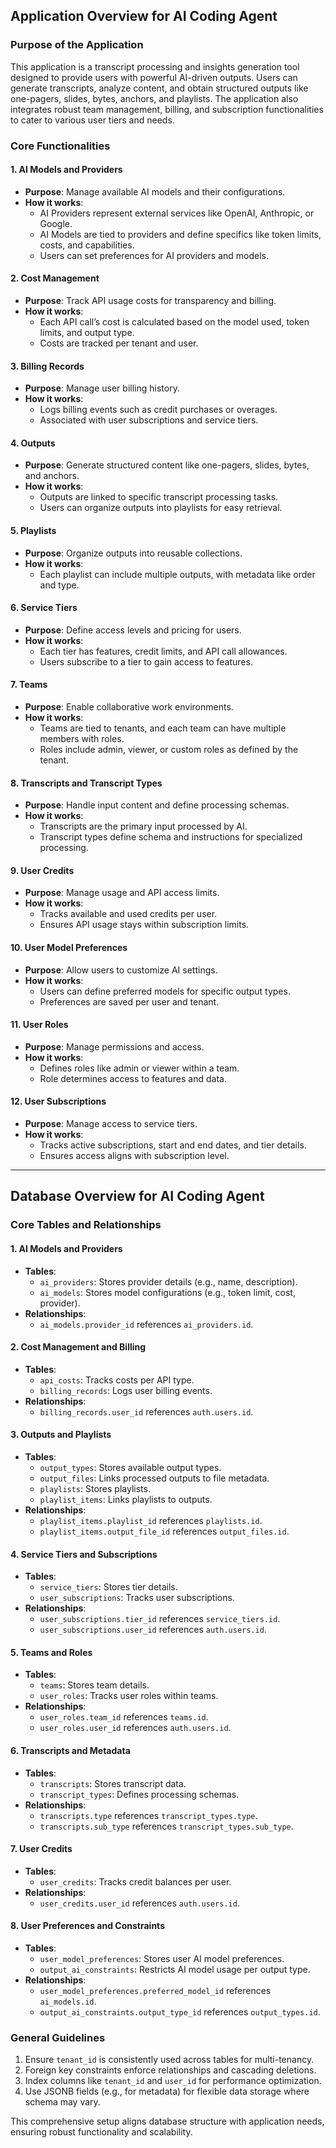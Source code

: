 ## Application Overview for AI Coding Agent

### Purpose of the Application
This application is a transcript processing and insights generation tool designed to provide users with powerful AI-driven outputs. Users can generate transcripts, analyze content, and obtain structured outputs like one-pagers, slides, bytes, anchors, and playlists. The application also integrates robust team management, billing, and subscription functionalities to cater to various user tiers and needs.

### Core Functionalities

#### 1. **AI Models and Providers**
- **Purpose**: Manage available AI models and their configurations.
- **How it works**:
  - AI Providers represent external services like OpenAI, Anthropic, or Google.
  - AI Models are tied to providers and define specifics like token limits, costs, and capabilities.
  - Users can set preferences for AI providers and models.

#### 2. **Cost Management**
- **Purpose**: Track API usage costs for transparency and billing.
- **How it works**:
  - Each API call’s cost is calculated based on the model used, token limits, and output type.
  - Costs are tracked per tenant and user.

#### 3. **Billing Records**
- **Purpose**: Manage user billing history.
- **How it works**:
  - Logs billing events such as credit purchases or overages.
  - Associated with user subscriptions and service tiers.

#### 4. **Outputs**
- **Purpose**: Generate structured content like one-pagers, slides, bytes, and anchors.
- **How it works**:
  - Outputs are linked to specific transcript processing tasks.
  - Users can organize outputs into playlists for easy retrieval.

#### 5. **Playlists**
- **Purpose**: Organize outputs into reusable collections.
- **How it works**:
  - Each playlist can include multiple outputs, with metadata like order and type.

#### 6. **Service Tiers**
- **Purpose**: Define access levels and pricing for users.
- **How it works**:
  - Each tier has features, credit limits, and API call allowances.
  - Users subscribe to a tier to gain access to features.

#### 7. **Teams**
- **Purpose**: Enable collaborative work environments.
- **How it works**:
  - Teams are tied to tenants, and each team can have multiple members with roles.
  - Roles include admin, viewer, or custom roles as defined by the tenant.

#### 8. **Transcripts and Transcript Types**
- **Purpose**: Handle input content and define processing schemas.
- **How it works**:
  - Transcripts are the primary input processed by AI.
  - Transcript types define schema and instructions for specialized processing.

#### 9. **User Credits**
- **Purpose**: Manage usage and API access limits.
- **How it works**:
  - Tracks available and used credits per user.
  - Ensures API usage stays within subscription limits.

#### 10. **User Model Preferences**
- **Purpose**: Allow users to customize AI settings.
- **How it works**:
  - Users can define preferred models for specific output types.
  - Preferences are saved per user and tenant.

#### 11. **User Roles**
- **Purpose**: Manage permissions and access.
- **How it works**:
  - Defines roles like admin or viewer within a team.
  - Role determines access to features and data.

#### 12. **User Subscriptions**
- **Purpose**: Manage access to service tiers.
- **How it works**:
  - Tracks active subscriptions, start and end dates, and tier details.
  - Ensures access aligns with subscription level.

---

## Database Overview for AI Coding Agent

### Core Tables and Relationships

#### 1. **AI Models and Providers**
- **Tables**:
  - `ai_providers`: Stores provider details (e.g., name, description).
  - `ai_models`: Stores model configurations (e.g., token limit, cost, provider).
- **Relationships**:
  - `ai_models.provider_id` references `ai_providers.id`.

#### 2. **Cost Management and Billing**
- **Tables**:
  - `api_costs`: Tracks costs per API type.
  - `billing_records`: Logs user billing events.
- **Relationships**:
  - `billing_records.user_id` references `auth.users.id`.

#### 3. **Outputs and Playlists**
- **Tables**:
  - `output_types`: Stores available output types.
  - `output_files`: Links processed outputs to file metadata.
  - `playlists`: Stores playlists.
  - `playlist_items`: Links playlists to outputs.
- **Relationships**:
  - `playlist_items.playlist_id` references `playlists.id`.
  - `playlist_items.output_file_id` references `output_files.id`.

#### 4. **Service Tiers and Subscriptions**
- **Tables**:
  - `service_tiers`: Stores tier details.
  - `user_subscriptions`: Tracks user subscriptions.
- **Relationships**:
  - `user_subscriptions.tier_id` references `service_tiers.id`.
  - `user_subscriptions.user_id` references `auth.users.id`.

#### 5. **Teams and Roles**
- **Tables**:
  - `teams`: Stores team details.
  - `user_roles`: Tracks user roles within teams.
- **Relationships**:
  - `user_roles.team_id` references `teams.id`.
  - `user_roles.user_id` references `auth.users.id`.

#### 6. **Transcripts and Metadata**
- **Tables**:
  - `transcripts`: Stores transcript data.
  - `transcript_types`: Defines processing schemas.
- **Relationships**:
  - `transcripts.type` references `transcript_types.type`.
  - `transcripts.sub_type` references `transcript_types.sub_type`.

#### 7. **User Credits**
- **Tables**:
  - `user_credits`: Tracks credit balances per user.
- **Relationships**:
  - `user_credits.user_id` references `auth.users.id`.

#### 8. **User Preferences and Constraints**
- **Tables**:
  - `user_model_preferences`: Stores user AI model preferences.
  - `output_ai_constraints`: Restricts AI model usage per output type.
- **Relationships**:
  - `user_model_preferences.preferred_model_id` references `ai_models.id`.
  - `output_ai_constraints.output_type_id` references `output_types.id`.

### General Guidelines
1. Ensure `tenant_id` is consistently used across tables for multi-tenancy.
2. Foreign key constraints enforce relationships and cascading deletions.
3. Index columns like `tenant_id` and `user_id` for performance optimization.
4. Use JSONB fields (e.g., for metadata) for flexible data storage where schema may vary.

This comprehensive setup aligns database structure with application needs, ensuring robust functionality and scalability.


